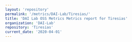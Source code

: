 ```yaml
---
layout: 'repository'
permalink: '/metrics/DAI-Lab/Tiresias/'
title: 'DAI Lab OSS Metrics Metrics report for Tiresias'
organization: 'DAI-Lab'
repository: 'Tiresias'
current_date: '2020-04-01'
---
```

